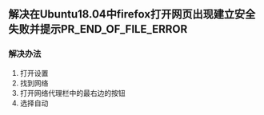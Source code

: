 ## 解决在Ubuntu18.04中firefox打开网页出现建立安全失败并提示PR_END_OF_FILE_ERROR

### 解决办法	

1. 打开设置
2. 找到网络
3. 打开网络代理栏中的最右边的按钮
4. 选择自动

